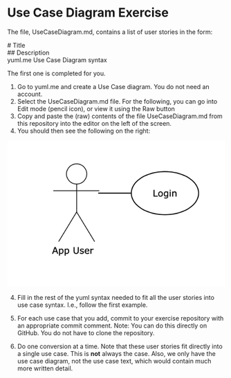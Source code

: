 # Use Case Diagram Exercise

The file, UseCaseDiagram.md, contains a list of user stories in the form:

\# Title  
\#\# Description  
yuml.me Use Case Diagram syntax

The first one is completed for you.

1. Go to yuml.me and create a Use Case diagram. You do not need an account.
2. Select the UseCaseDiagram.md file. For the following, you can go into Edit mode (pencil icon), or view it using the Raw button
3. Copy and paste the (raw) contents of the file UseCaseDiagram.md from this repository into the editor on the left of the screen.
4. You should then see the following on the right:

![](StartingUseCaseDiagram.png)

4. Fill in the rest of the yuml syntax needed to fit all the user stories into use case syntax. I.e., follow the first example.

5. For each use case that you add, commit to your exercise repository with an appropriate commit comment. Note: You can do this directly on GitHub. You do not have to clone the repository.

6. Do one conversion at a time. Note that these user stories fit directly into a single use case. This is **not** always the case. Also, we only have the use case diagram, not the use case text, which would contain much more written detail.
